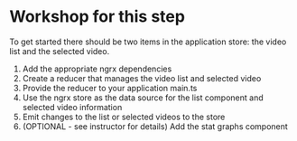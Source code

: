 # Workshop for this step

To get started there should be two items in the application store:
the video list and the selected video.

1. Add the appropriate ngrx dependencies
2. Create a reducer that manages the video list and selected video
3. Provide the reducer to your application main.ts
4. Use the ngrx store as the data source for the list component and
   selected video information
5. Emit changes to the list or selected videos to the store
6. (OPTIONAL - see instructor for details) Add the stat graphs component

